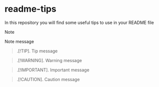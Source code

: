 # readme-tips
In this repository you will find some useful tips to use in your README file

> [!NOTE]
> Note message

> .[!TIP].
> Tip message

> .[!WARNING].
> Warning message

> .[!IMPORTANT].
> Important message

> .[!CAUTION].
> Caution message
